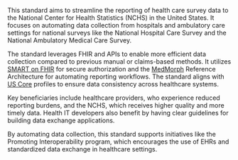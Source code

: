 This standard aims to streamline the reporting of health care survey data to the National Center for Health Statistics (NCHS) in the United States. It focuses on automating data collection from hospitals and ambulatory care settings for national surveys like the National Hospital Care Survey and the National Ambulatory Medical Care Survey.

The standard leverages FHIR and APIs to enable more efficient data collection compared to previous manual or claims-based methods. It utilizes [SMART on FHIR](https://build.fhir.org/ig/HL7/hl7.fhir.uv.smart-app-launch) for secure authorization and the [MedMorph](https://build.fhir.org/ig/HL7/hl7.fhir.us.medmorph) Reference Architecture for automating reporting workflows. The standard aligns with [US Core](https://build.fhir.org/ig/HL7/hl7.fhir.us.core) profiles to ensure data consistency across healthcare systems.

Key beneficiaries include healthcare providers, who experience reduced reporting burdens, and the NCHS, which receives higher quality and more timely data. Health IT developers also benefit by having clear guidelines for building data exchange applications.

By automating data collection, this standard supports initiatives like the Promoting Interoperability program, which encourages the use of EHRs and standardized data exchange in healthcare settings.